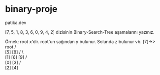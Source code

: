 # binary-proje
patika.dev

[7, 5, 1, 8, 3, 6, 0, 9, 4, 2] dizisinin Binary-Search-Tree aşamalarını yazınız.

Örnek: root x'dir. root'un sağından y bulunur. Solunda z bulunur vb.
                          [7]->> root
                         /   \
                       [5]    [8]
                      /   \      \
                    [1]    [6]    [9]
                   /   \
                 [0]    [3]
                       /   \
                     [2]    [4]
